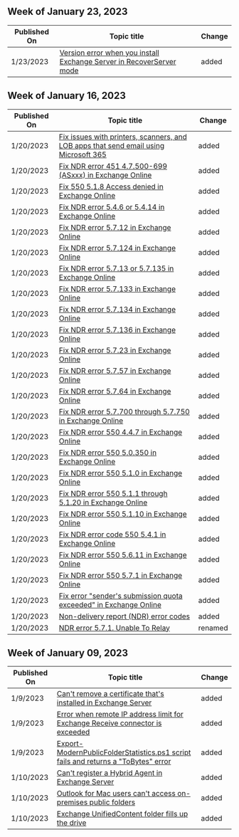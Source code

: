 <!-- This file is generated automatically each week. Changes made to this file will be overwritten.-->



## Week of January 23, 2023


| Published On |Topic title | Change |
|------|------------|--------|
| 1/23/2023 | [Version error when you install Exchange Server in RecoverServer mode](/exchange/troubleshoot/setup/version-error-in-recover-server-mode-install) | added |


## Week of January 16, 2023


| Published On |Topic title | Change |
|------|------------|--------|
| 1/20/2023 | [Fix issues with printers, scanners, and LOB apps that send email using Microsoft 365](/exchange/troubleshoot/email-delivery/fix-issues-with-printers-scanners-and-lob-applications-that-send-email-using-off) | added |
| 1/20/2023 | [Fix NDR error 451 4.7.500-699 (ASxxx) in Exchange Online](/exchange/troubleshoot/email-delivery/ndr/fix-error-code-451-4-7-500-699-asxxx-in-exchange-online) | added |
| 1/20/2023 | [Fix 550 5.1.8 Access denied in Exchange Online](/exchange/troubleshoot/email-delivery/ndr/fix-error-code-5-1-8-in-exchange-online) | added |
| 1/20/2023 | [Fix NDR error 5.4.6 or 5.4.14 in Exchange Online](/exchange/troubleshoot/email-delivery/ndr/fix-error-code-5-4-6-through-5-4-20-in-exchange-online) | added |
| 1/20/2023 | [Fix NDR error 5.7.12 in Exchange Online](/exchange/troubleshoot/email-delivery/ndr/fix-error-code-5-7-12-in-exchange-online) | added |
| 1/20/2023 | [Fix NDR error 5.7.124 in Exchange Online](/exchange/troubleshoot/email-delivery/ndr/fix-error-code-5-7-124-in-exchange-online) | added |
| 1/20/2023 | [Fix NDR error 5.7.13 or 5.7.135 in Exchange Online](/exchange/troubleshoot/email-delivery/ndr/fix-error-code-5-7-13-or-5-7-135-in-exchange-online) | added |
| 1/20/2023 | [Fix NDR error 5.7.133 in Exchange Online](/exchange/troubleshoot/email-delivery/ndr/fix-error-code-5-7-133-in-exchange-online) | added |
| 1/20/2023 | [Fix NDR error 5.7.134 in Exchange Online](/exchange/troubleshoot/email-delivery/ndr/fix-error-code-5-7-134-in-exchange-online) | added |
| 1/20/2023 | [Fix NDR error 5.7.136 in Exchange Online](/exchange/troubleshoot/email-delivery/ndr/fix-error-code-5-7-136-in-exchange-online) | added |
| 1/20/2023 | [Fix NDR error 5.7.23 in Exchange Online](/exchange/troubleshoot/email-delivery/ndr/fix-error-code-5-7-23-in-exchange-online) | added |
| 1/20/2023 | [Fix NDR error 5.7.57 in Exchange Online](/exchange/troubleshoot/email-delivery/ndr/fix-error-code-5-7-57-in-exchange-online) | added |
| 1/20/2023 | [Fix NDR error 5.7.64 in Exchange Online](/exchange/troubleshoot/email-delivery/ndr/fix-error-code-5-7-64-in-exchange-online) | added |
| 1/20/2023 | [Fix NDR error 5.7.700 through 5.7.750 in Exchange Online](/exchange/troubleshoot/email-delivery/ndr/fix-error-code-5-7-700-through-5-7-750) | added |
| 1/20/2023 | [Fix NDR error 550 4.4.7 in Exchange Online](/exchange/troubleshoot/email-delivery/ndr/fix-error-code-550-4-4-7-in-exchange-online) | added |
| 1/20/2023 | [Fix NDR error 550 5.0.350 in Exchange Online](/exchange/troubleshoot/email-delivery/ndr/fix-error-code-550-5-0-350-in-exchange-online) | added |
| 1/20/2023 | [Fix NDR error 550 5.1.0 in Exchange Online](/exchange/troubleshoot/email-delivery/ndr/fix-error-code-550-5-1-0-in-exchange-online) | added |
| 1/20/2023 | [Fix NDR error 550 5.1.1 through 5.1.20 in Exchange Online](/exchange/troubleshoot/email-delivery/ndr/fix-error-code-550-5-1-1-through-5-1-20-in-exchange-online) | added |
| 1/20/2023 | [Fix NDR error 550 5.1.10 in Exchange Online](/exchange/troubleshoot/email-delivery/ndr/fix-error-code-550-5-1-10-in-exchange-online) | added |
| 1/20/2023 | [Fix NDR error code 550 5.4.1 in Exchange Online](/exchange/troubleshoot/email-delivery/ndr/fix-error-code-550-5-4-1-in-exchange-online) | added |
| 1/20/2023 | [Fix NDR error 550 5.6.11 in Exchange Online](/exchange/troubleshoot/email-delivery/ndr/fix-error-code-550-5-6-11-in-exchange-online) | added |
| 1/20/2023 | [Fix NDR error 550 5.7.1 in Exchange Online](/exchange/troubleshoot/email-delivery/ndr/fix-error-code-550-5-7-1-in-exchange-online) | added |
| 1/20/2023 | [Fix error "sender's submission quota exceeded" in Exchange Online](/exchange/troubleshoot/email-delivery/ndr/fix-error-for-submission-quota-exceeded-in-exchange-online) | added |
| 1/20/2023 | [Non-delivery report (NDR) error codes](/exchange/troubleshoot/email-delivery/ndr/mail-issues) | added |
| 1/20/2023 | [NDR error 5.7.1. Unable To Relay](/exchange/troubleshoot/email-delivery/ndr/unable-to-relay-blocked-by-allow-list) | renamed |


## Week of January 09, 2023


| Published On |Topic title | Change |
|------|------------|--------|
| 1/9/2023 | [Can't remove a certificate that's installed in Exchange Server](/exchange/troubleshoot/mailflow/cannot-remove-installed-certificate) | added |
| 1/9/2023 | [Error when remote IP address limit for Exchange Receive connector is exceeded](/exchange/troubleshoot/mailflow/connector-remote-ip-address-limit-exceeded) | added |
| 1/9/2023 | [Export-ModernPublicFolderStatistics.ps1 script fails and returns a "ToBytes" error](/exchange/troubleshoot/public-folders/export-modernpublicfolderstatistics-script-fails) | added |
| 1/10/2023 | [Can't register a Hybrid Agent in Exchange Server](/exchange/troubleshoot/move-mailboxes/cannot-register-hybrid-agent) | added |
| 1/10/2023 | [Outlook for Mac users can't access on-premises public folders](/exchange/troubleshoot/public-folders/outlook-for-mac-unable-access-public-folders) | added |
| 1/10/2023 | [Exchange UnifiedContent folder fills up the drive](/exchange/troubleshoot/administration/unifiedcontent-folder-fills-up-drive) | added |
